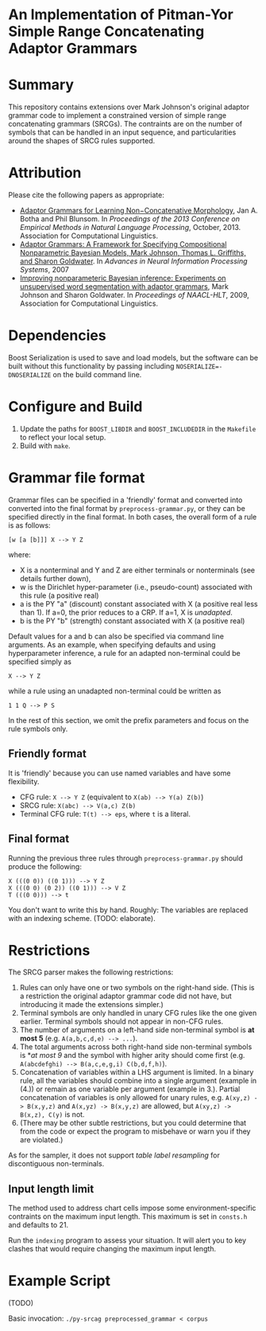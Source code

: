 # An Implementation of Pitman-Yor Simple Range Concatenating Adaptor Grammars

# Summary
This repository contains extensions over Mark Johnson's original adaptor
grammar code to implement a constrained version of simple range concatenating
grammars (SRCGs). The contraints are on the number of symbols that can be
handled in an input sequence, and particularities around the shapes of SRCG
rules supported.

# Attribution
Please cite the following papers as appropriate:
* [Adaptor Grammars for Learning Non−Concatenative Morphology](http://aclweb.org/anthology//D/D13/D13-1034.pdf), Jan A. Botha and Phil Blunsom.  In *Proceedings of the 2013 Conference on Empirical Methods in Natural Language Processing*, October, 2013. Association for Computational Linguistics.
* [Adaptor Grammars: A Framework for Specifying Compositional Nonparametric Bayesian Models,
Mark Johnson, Thomas L. Griffiths, and Sharon Goldwater](http://papers.nips.cc/paper/3101-adaptor-grammars-a-framework-for-specifying-compositional-nonparametric-bayesian-models.pdf). In *Advances in Neural Information Processing Systems*, 2007
* [Improving nonparameteric Bayesian inference: Experiments on unsupervised word segmentation with adaptor grammars](http://www.aclweb.org/anthology/N09-1036), Mark Johnson and Sharon Goldwater. In *Proceedings of NAACL-HLT*, 2009, Association for Computational Linguistics.

# Dependencies
Boost Serialization is used to save and load models, but the software can be
built without this functionality by passing including
`NOSERIALIZE=-DNOSERIALIZE` on the build command line.

# Configure and Build
1. Update the paths for `BOOST_LIBDIR` and `BOOST_INCLUDEDIR` in the `Makefile`
   to reflect your local setup.
2. Build with `make`.

# Grammar file format
Grammar files can be specified in a 'friendly' format and converted into
converted into the final format by `preprocess-grammar.py`, or they can be specified directly in the final format.
In both cases, the overall form of a rule is as follows:
```
[w [a [b]]] X --> Y Z
```
where:
* X is a nonterminal and Y and Z are either terminals or nonterminals (see details further down),
* w is the Dirichlet hyper-parameter (i.e., pseudo-count) associated with this rule (a positive real)
* a is the PY "a" (discount) constant associated with X (a positive real less than 1). If a=0, the prior reduces to a CRP. If a=1, X is *unadapted*.
* b is the PY "b" (strength) constant associated with X (a positive real)

Default values for a and b can also be specified via command line arguments. As
an example, when specifying defaults and using hyperparameter inference, a rule
for an adapted non-terminal could be specified simply as
```
X --> Y Z
```
while a rule using an unadapted non-terminal could be written as
```
1 1 Q --> P S
```
In the rest of this section, we omit the prefix parameters and focus on the rule symbols only.

## Friendly format
It is 'friendly' because you can use named variables and have some flexibility.
* CFG rule: `X --> Y Z` (equivalent to `X(ab) --> Y(a) Z(b)`)
* SRCG rule: `X(abc) --> V(a,c) Z(b)`
* Terminal CFG rule: `T(t) --> eps`, where `t` is a literal.

## Final format
Running the previous three rules through `preprocess-grammar.py` should produce the following:
```
X (((0 0)) ((0 1))) --> Y Z
X (((0 0) (0 2)) ((0 1))) --> V Z 
T (((0 0))) --> t 
```
You don't want to write this by hand. Roughly: The variables are replaced with an indexing scheme. (TODO: elaborate).

# Restrictions
The SRCG parser makes the following restrictions:
1. Rules can only have one or two symbols on the right-hand side. (This is a restriction the original adaptor grammar code did not have, but introducing it made the extensions simpler.)
2. Terminal symbols are only handled in unary CFG rules like the one given earlier. Terminal symbols should not appear in non-CFG rules.
3. The number of arguments on a left-hand side non-terminal symbol is **at most 5** (e.g.  `A(a,b,c,d,e) --> ...`).
4. The total arguments across both right-hand side non-terminal symbols is **at most 9* and the symbol with higher arity should come first (e.g. `A(abcdefghi) --> B(a,c,e,g,i) C(b,d,f,h)`).
5. Concatenation of variables within a LHS argument is limited. In a binary rule, all the variables should combine into a single argument (example in (4.)) or remain as one variable per argument (example in 3.). Partial concatenation of variables is only allowed for unary rules, e.g.  `A(xy,z) -> B(x,y,z)` and `A(x,yz) -> B(x,y,z)` are allowed, but `A(xy,z) -> B(x,z), C(y)` is not.
6. (There may be other subtle restrictions, but you could determine that from the code or expect the program to misbehave or warn you if they are violated.)

As for the sampler, it does not support *table label resampling* for discontiguous non-terminals.

## Input length limit
The method used to address chart cells impose some environment-specific contraints on the maximum input length. This maximum is set in `consts.h` and defaults to 21.

Run the `indexing` program to assess your situation. It will alert you to key clashes that would require changing the maximum input length.

# Example Script
(TODO)

Basic invocation: `./py-srcag preprocessed_grammar < corpus`

